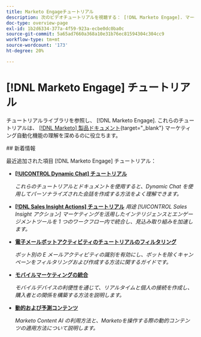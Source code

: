 ```yaml
---
title: Marketo Engageチュートリアル
description: 次のビデオチュートリアルを視聴する： [!DNL Marketo Engage]. マーケティング自動化機能の使用方法などに関する理解を深めましょう。
doc-type: overview-page
exl-id: 1b2d6334-377a-4f59-923a-ecbe0dc0ba0c
source-git-commit: 5a65ad7660a368a10e31b76ec81594304c304cc9
workflow-type: tm+mt
source-wordcount: '173'
ht-degree: 20%

---
```


# [!DNL Marketo Engage] チュートリアル

チュートリアルライブラリを参照し、 [!DNL Marketo Engage]. これらのチュートリアルは、 [[!DNL Marketo] 製品ドキュメント](https://experienceleague.adobe.com/docs/marketo/using/home.html){target="_blank"} マーケティング自動化機能の理解を深めるのに役立ちます。

<div id="whats-new-section">
## 新着情報

最近追加された項目 [!DNL Marketo Engage] チュートリアル：

* **[[!UICONTROL Dynamic Chat]  チュートリアル](dynamic-chat/dynamic-chat-overview.md)**

   _これらのチュートリアルとドキュメントを使用すると、Dynamic Chat を使用してパーソナライズされた会話を作成する方法をよく理解できます。_

* **[[!DNL Sales Insight Actions] チュートリアル](/help/sales-insight-actions/overview.md)**
   _用途 [!UICONTROL Sales Insight アクション] マーケティングを活用したインテリジェンスとエンゲージメントツールを 1 つのワークフロー内で統合し、見込み取り組みを加速します。_

* **[電子メールボットアクティビティのチュートリアルのフィルタリング](filtering-email-bot-activities/setup.md)**

   _ボット別の E メールアクティビティの識別を有効にし、ボットを除くキャンペーンをフィルタリングおよび作成する方法に関するガイドです。_

* **[モバイルマーケティングの統合](cross-channel-marketing/mobile-marketing-learn.md)**

   _モバイルデバイスの利便性を通じて、リアルタイムと個人の接続を作成し、購入者との関係を構築する方法を説明します。_

* **[動的および予測コンテンツ](email-marketing/dynamic-and-predictive-content-learn.md)**

   _Marketo Content AI の利用方法と、Marketoを操作する際の動的コンテンツの適用方法について説明します。_

</div>
<div id="recs-overview-body-1"></div>
<div id="recs-overview-body-2"></div>
<div id="recs-overview-body-3"></div>
<div id="recs-overview-body-4"></div>
<div id="recs-overview-body-5"></div>
<div id="recs-overview-body-6"></div>
